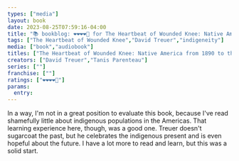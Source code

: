 ```yaml
---
types: ["media"]
layout: book
date: 2023-08-25T07:59:16-04:00
title: "📚 bookblog: ❤️❤️❤️❤️🖤 for The Heartbeat of Wounded Knee: Native America from 1890 to the Present, by David Treuer"
tags: ["The Heartbeat of Wounded Knee","David Treuer","indigeneity"]
media: ["book","audiobook"]
titles: ["The Heartbeat of Wounded Knee: Native America from 1890 to the Present"]
creators: ["David Treuer","Tanis Parenteau"]
series: [""]
franchise: [""]
ratings: ["❤️❤️❤️❤️🖤"]
params:
  entry:
---
```

In a way, I'm not in a great position to evaluate this book, because I've read shamefully little about indigenous populations in the Americas. That learning experience here, though, was a good one. Treuer doesn't sugarcoat the past, but he celebrates the indigenous present and is even hopeful about the future. I have a lot more to read and learn, but this was a solid start.

